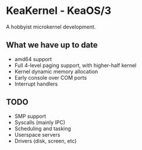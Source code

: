 # KeaKernel - KeaOS/3

A hobbyist microkernel development.

## What we have up to date

- amd64 support
- Full 4-level paging support, with higher-half kernel
- Kernel dynamic memory allocation
- Early console over COM ports
- Interrupt handlers

## TODO

- SMP support
- Syscalls (mainly IPC)
- Scheduling and tasking
- Userspace servers
- Drivers (disk, screen, etc)
